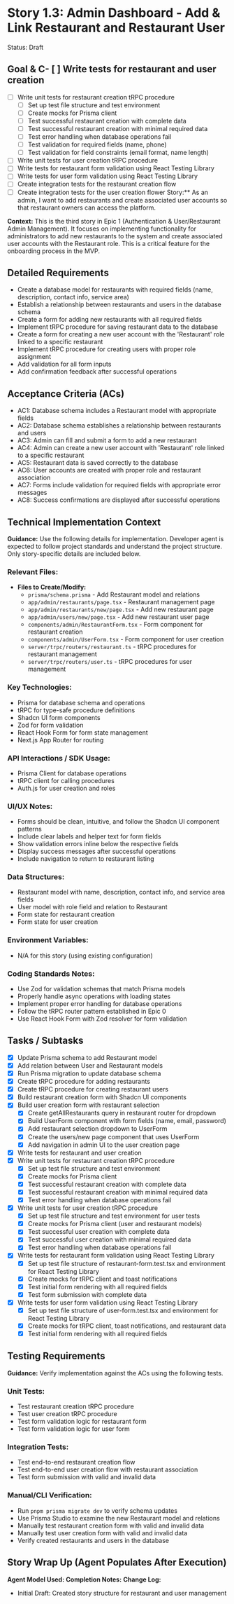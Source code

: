 # Story 1.3: Admin Dashboard - Add & Link Restaurant and Restaurant User

Status: Draft

## Goal & C- [ ] Write tests for restaurant and user creation

- [ ] Write unit tests for restaurant creation tRPC procedure
  - [ ] Set up test file structure and test environment
  - [ ] Create mocks for Prisma client
  - [ ] Test successful restaurant creation with complete data
  - [ ] Test successful restaurant creation with minimal required data
  - [ ] Test error handling when database operations fail
  - [ ] Test validation for required fields (name, phone)
  - [ ] Test validation for field constraints (email format, name length)
- [ ] Write unit tests for user creation tRPC procedure
- [ ] Write tests for restaurant form validation using React Testing Library
- [ ] Write tests for user form validation using React Testing Library
- [ ] Create integration tests for the restaurant creation flow
- [ ] Create integration tests for the user creation flower Story:\*\* As an admin, I want to add restaurants and create associated user accounts so that restaurant owners can access the platform.

**Context:** This is the third story in Epic 1 (Authentication & User/Restaurant Admin Management). It focuses on implementing functionality for administrators to add new restaurants to the system and create associated user accounts with the Restaurant role. This is a critical feature for the onboarding process in the MVP.

## Detailed Requirements

- Create a database model for restaurants with required fields (name, description, contact info, service area)
- Establish a relationship between restaurants and users in the database schema
- Create a form for adding new restaurants with all required fields
- Implement tRPC procedure for saving restaurant data to the database
- Create a form for creating a new user account with the 'Restaurant' role linked to a specific restaurant
- Implement tRPC procedure for creating users with proper role assignment
- Add validation for all form inputs
- Add confirmation feedback after successful operations

## Acceptance Criteria (ACs)

- AC1: Database schema includes a Restaurant model with appropriate fields
- AC2: Database schema establishes a relationship between restaurants and users
- AC3: Admin can fill and submit a form to add a new restaurant
- AC4: Admin can create a new user account with 'Restaurant' role linked to a specific restaurant
- AC5: Restaurant data is saved correctly to the database
- AC6: User accounts are created with proper role and restaurant association
- AC7: Forms include validation for required fields with appropriate error messages
- AC8: Success confirmations are displayed after successful operations

## Technical Implementation Context

**Guidance:** Use the following details for implementation. Developer agent is expected to follow project standards and understand the project structure. Only story-specific details are included below.

### Relevant Files:

- **Files to Create/Modify:**
  - `prisma/schema.prisma` - Add Restaurant model and relations
  - `app/admin/restaurants/page.tsx` - Restaurant management page
  - `app/admin/restaurants/new/page.tsx` - Add new restaurant page
  - `app/admin/users/new/page.tsx` - Add new restaurant user page
  - `components/admin/RestaurantForm.tsx` - Form component for restaurant creation
  - `components/admin/UserForm.tsx` - Form component for user creation
  - `server/trpc/routers/restaurant.ts` - tRPC procedures for restaurant management
  - `server/trpc/routers/user.ts` - tRPC procedures for user management

### Key Technologies:

- Prisma for database schema and operations
- tRPC for type-safe procedure definitions
- Shadcn UI form components
- Zod for form validation
- React Hook Form for form state management
- Next.js App Router for routing

### API Interactions / SDK Usage:

- Prisma Client for database operations
- tRPC client for calling procedures
- Auth.js for user creation and roles

### UI/UX Notes:

- Forms should be clean, intuitive, and follow the Shadcn UI component patterns
- Include clear labels and helper text for form fields
- Show validation errors inline below the respective fields
- Display success messages after successful operations
- Include navigation to return to restaurant listing

### Data Structures:

- Restaurant model with name, description, contact info, and service area fields
- User model with role field and relation to Restaurant
- Form state for restaurant creation
- Form state for user creation

### Environment Variables:

- N/A for this story (using existing configuration)

### Coding Standards Notes:

- Use Zod for validation schemas that match Prisma models
- Properly handle async operations with loading states
- Implement proper error handling for database operations
- Follow the tRPC router pattern established in Epic 0
- Use React Hook Form with Zod resolver for form validation

## Tasks / Subtasks

- [x] Update Prisma schema to add Restaurant model
- [x] Add relation between User and Restaurant models
- [x] Run Prisma migration to update database schema
- [x] Create tRPC procedure for adding restaurants
- [x] Create tRPC procedure for creating restaurant users
- [x] Build restaurant creation form with Shadcn UI components
- [x] Build user creation form with restaurant selection
  - [x] Create getAllRestaurants query in restaurant router for dropdown
  - [x] Build UserForm component with form fields (name, email, password)
  - [x] Add restaurant selection dropdown to UserForm
  - [x] Create the users/new page component that uses UserForm
  - [x] Add navigation in admin UI to the user creation page
- [x] Write tests for restaurant and user creation
- [x] Write unit tests for restaurant creation tRPC procedure
  - [x] Set up test file structure and test environment
  - [x] Create mocks for Prisma client
  - [x] Test successful restaurant creation with complete data
  - [x] Test successful restaurant creation with minimal required data
  - [x] Test error handling when database operations fail
- [x] Write unit tests for user creation tRPC procedure
  - [x] Set up test file structure and test environment for user tests
  - [x] Create mocks for Prisma client (user and restaurant models)
  - [x] Test successful user creation with complete data
  - [x] Test successful user creation with minimal required data
  - [x] Test error handling when database operations fail
- [x] Write tests for restaurant form validation using React Testing Library
  - [x] Set up test file structure of restaurant-form.test.tsx and environment for React Testing Library
  - [x] Create mocks for tRPC client and toast notifications
  - [x] Test initial form rendering with all required fields
  - [x] Test form submission with complete data
- [x] Write tests for user form validation using React Testing Library
  - [x] Set up test file structure of user-form.test.tsx and environment for React Testing Library
  - [x] Create mocks for tRPC client, toast notifications, and restaurant data
  - [x] Test initial form rendering with all required fields

## Testing Requirements

**Guidance:** Verify implementation against the ACs using the following tests.

### Unit Tests:

- Test restaurant creation tRPC procedure
- Test user creation tRPC procedure
- Test form validation logic for restaurant form
- Test form validation logic for user form

### Integration Tests:

- Test end-to-end restaurant creation flow
- Test end-to-end user creation flow with restaurant association
- Test form submission with valid and invalid data

### Manual/CLI Verification:

- Run `pnpm prisma migrate dev` to verify schema updates
- Use Prisma Studio to examine the new Restaurant model and relations
- Manually test restaurant creation form with valid and invalid data
- Manually test user creation form with valid and invalid data
- Verify created restaurants and users in the database

## Story Wrap Up (Agent Populates After Execution)

**Agent Model Used:**
**Completion Notes:**
**Change Log:**

- Initial Draft: Created story structure for restaurant and user management
